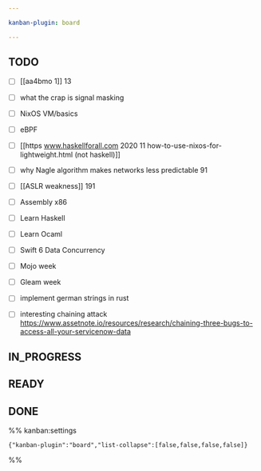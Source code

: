 ```yaml
---

kanban-plugin: board

---
```


## TODO

- [ ] [[aa4bmo 1]] 13
- [ ] what the crap is signal masking
- [ ] NixOS VM/basics
- [ ] eBPF
- [ ] [[https www.haskellforall.com 2020 11 how-to-use-nixos-for-lightweight.html (not haskell)]]
- [ ] why Nagle algorithm makes networks less predictable 91
- [ ] [[ASLR weakness]] 191
- [ ] Assembly x86
- [ ] Learn Haskell
- [ ] Learn Ocaml
- [ ] Swift 6 Data Concurrency
- [ ] Mojo week
- [ ] Gleam week
- [ ] implement german strings in rust
- [ ] interesting chaining attack https://www.assetnote.io/resources/research/chaining-three-bugs-to-access-all-your-servicenow-data


## IN_PROGRESS



## READY



## DONE





%% kanban:settings
```
{"kanban-plugin":"board","list-collapse":[false,false,false,false]}
```
%%